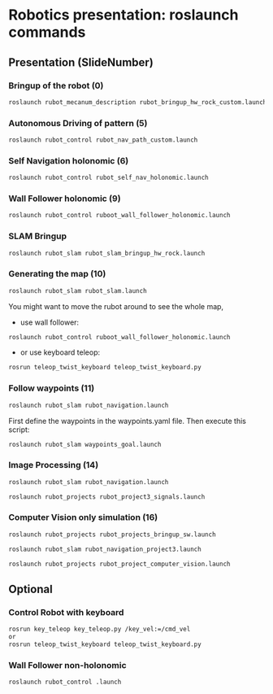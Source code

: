 # Robotics presentation: roslaunch commands

## Presentation (SlideNumber)

### Bringup of the robot (0)

```bash
roslaunch rubot_mecanum_description rubot_bringup_hw_rock_custom.launch
```

### Autonomous Driving of pattern (5)

```bash
roslaunch rubot_control rubot_nav_path_custom.launch
```

### Self Navigation holonomic (6)

```bash
roslaunch rubot_control rubot_self_nav_holonomic.launch 
```

### Wall Follower holonomic (9)

```bash
roslaunch rubot_control ruboot_wall_follower_holonomic.launch
```

### SLAM Bringup

```bash
roslaunch rubot_slam rubot_slam_bringup_hw_rock.launch
```

### Generating the map (10)
    
```bash
roslaunch rubot_slam rubot_slam.launch
```

You might want to move the rubot around to see the whole map, 
- use wall follower:
    
```bash
roslaunch rubot_control ruboot_wall_follower_holonomic.launch
```
- or use keyboard teleop:
    
```bash
rosrun teleop_twist_keyboard teleop_twist_keyboard.py
```


### Follow waypoints (11)

```bash
roslaunch rubot_slam rubot_navigation.launch
```

First define the waypoints in the waypoints.yaml file.
Then execute this script:
```bash
roslaunch rubot_slam waypoints_goal.launch
```

### Image Processing (14)

```bash
roslaunch rubot_slam rubot_navigation.launch
```

```bash
roslaunch rubot_projects rubot_project3_signals.launch
```

### Computer Vision only simulation (16)

```bash
roslaunch rubot_projects rubot_projects_bringup_sw.launch 
```
    
```bash
roslaunch rubot_slam rubot_navigation_project3.launch
```

```bash
roslaunch rubot_projects rubot_project_computer_vision.launch
```



## Optional

### Control Robot with keyboard

```bash
rosrun key_teleop key_teleop.py /key_vel:=/cmd_vel
or
rosrun teleop_twist_keyboard teleop_twist_keyboard.py
```

### Wall Follower non-holonomic

```bash
roslaunch rubot_control .launch
```

